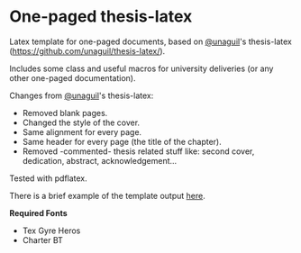 One-paged thesis-latex
======================

Latex template for one-paged documents, based on [@unaguil](https://github.com/unaguil/)'s thesis-latex (https://github.com/unaguil/thesis-latex/).

Includes some class and useful macros for university deliveries (or any other one-paged documentation).

Changes from [@unaguil](https://github.com/unaguil/)'s thesis-latex:
* Removed blank pages.
* Changed the style of the cover.
* Same alignment for every page.
* Same header for every page (the title of the chapter).
* Removed -commented- thesis related stuff like: second cover, dedication, abstract, acknowledgement...

Tested with pdflatex.

There is a brief example of the template output [here](https://github.com/jonlazaro/onepaged-thesis-latex/blob/master/document.pdf).

**Required Fonts**
* Tex Gyre Heros
* Charter BT
